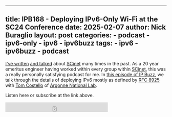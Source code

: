 
---
title: IPB168 - Deploying IPv6-Only Wi-Fi at the SC24 Conference
date: 2025-02-07
author: Nick Buraglio
layout: post
categories:
    - podcast
    - ipv6-only
    - ipv6
    - ipv6buzz
tags:
    - ipv6
    - ipv6buzz
    - podcast
---

[I've written](https://www.forwardingplane.net/post/2012-11-09-scinet-a-privileged-few/) [and talked](https://blog.ipspace.net/2019/04/using-faucet-to-build-sc18-network-with/) about [SCinet](https://en.wikipedia.org/wiki/SCinet) many times in the past. As a 20 year emeritus engineer having worked within every group within [SCinet](https://scinet.supercomputing.org), this was a really personally satisfying podcast for me. In [this episode of IP Buzz](https://packetpushers.net/podcasts/ipv6-buzz/ipb168-deploying-ipv6-only-wi-fi-at-the-sc24-conference/), we talk through the details of deploying IPv6 mostly as defined by [RFC 8925](https://datatracker.ietf.org/doc/html/rfc8925) with [Tom Costello](https://www.linkedin.com/in/tc0651/) of [Argonne National Lab](https://www.anl.gov).  

Listen here or subscribe at the link above.

<iframe width="320" height="30" src="https://packetpushers.net/?powerpress_embed=68792-podcast&amp;powerpress_player=mediaelement-audio" title="Blubrry Podcast Player" frameborder="0" scrolling="no"></iframe>
